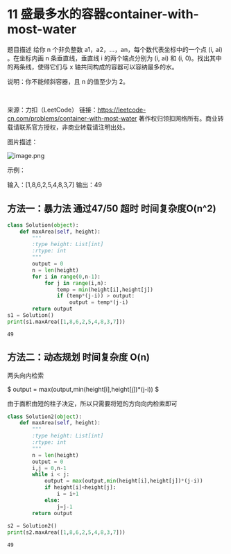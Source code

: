 
# 11 盛最多水的容器container-with-most-water

题目描述
给你 n 个非负整数 a1，a2，...，an，每个数代表坐标中的一个点 (i, ai) 。在坐标内画 n 条垂直线，垂直线 i 的两个端点分别为 (i, ai) 和 (i, 0)。找出其中的两条线，使得它们与 x 轴共同构成的容器可以容纳最多的水。

说明：你不能倾斜容器，且 n 的值至少为 2。

 

来源：力扣（LeetCode）
链接：https://leetcode-cn.com/problems/container-with-most-water
著作权归领扣网络所有。商业转载请联系官方授权，非商业转载请注明出处。

图片描述：

![image.png](attachment:image.png)


示例：

输入：[1,8,6,2,5,4,8,3,7]
输出：49


## 方法一：暴力法   通过47/50  超时 时间复杂度O(n^2)


```python
class Solution(object):
    def maxArea(self, height):
        """
        :type height: List[int]
        :rtype: int
        """
        output = 0
        n = len(height)
        for i in range(0,n-1):
            for j in range(i,n):
                temp = min(height[i],height[j])
                if (temp*(j-i)) > output:
                    output = temp*(j-i)
        return output
s1 = Solution()
print(s1.maxArea([1,8,6,2,5,4,8,3,7]))
```

    49
    

## 方法二：动态规划 时间复杂度 O(n)

两头向内检索

$ output = max(output,min(height[i],height[j])*(j-i)) $

由于面积由短的柱子决定，所以只需要将短的方向向内检索即可


```python
class Solution2(object):
    def maxArea(self, height):
        """
        :type height: List[int]
        :rtype: int
        """
        n = len(height)
        output = 0
        i,j = 0,n-1
        while i < j:
            output = max(output,min(height[i],height[j])*(j-i))
            if height[i]<height[j]:
                i = i+1
            else:
                j=j-1
        return output
    
s2 = Solution2()
print(s2.maxArea([1,8,6,2,5,4,8,3,7]))
```

    49
    
